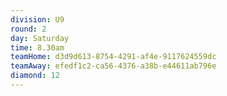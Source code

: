 ```yaml
---
division: U9
round: 2
day: Saturday
time: 8.30am
teamHome: d3d9d613-8754-4291-af4e-9117624559dc
teamAway: efedf1c2-ca56-4376-a38b-e44611ab796e
diamond: 12
---
```

